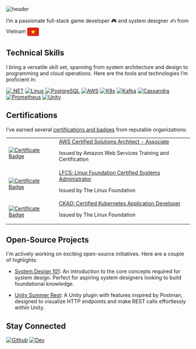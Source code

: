 
![header](https://capsule-render.vercel.app/api?type=waving&color=gradient&height=150&section=header&text=Hi%2C%20I%27m%20Linh%20%F0%9F%91%8B&fontSize=30)

I’m a passionate full-stack game developer 🎮 and system designer ✍️ from Vietnam <img align="center" src="images/flag.svg" alt="Vietnam flag" height="32" width="32" />

## Technical Skills

I bring a versatile skill set, spanning from system architecture and design to programming and cloud operations. Here are the tools and technologies I’m proficient in:

[![.NET](https://skillicons.dev/icons?i=dotnet)](https://dotnet.microsoft.com/)
[![Linux](https://skillicons.dev/icons?i=linux)](https://www.linux.org/)
[![PostgreSQL](https://skillicons.dev/icons?i=postgres)](https://www.postgresql.org/)
[![AWS](https://skillicons.dev/icons?i=aws)](https://aws.amazon.com/)
[![K8s](https://skillicons.dev/icons?i=k8s)](https://kubernetes.io/)
[![Kafka](https://skillicons.dev/icons?i=kafka)](https://kafka.apache.org/)
[![Cassandra](https://skillicons.dev/icons?i=cassandra)](https://cassandra.apache.org/_/index.html)
[![Prometheus](https://skillicons.dev/icons?i=prometheus)](https://prometheus.io/)
[![Unity](https://skillicons.dev/icons?i=unity)](https://unity.com/)

## Certifications

I’ve earned several [certifications and badges](https://www.credly.com/users/link1905) from reputable organizations:

<table>
    <tbody>
        <tr>
            <td>
                <a target="_blank"
                    href="https://www.credly.com/badges/ab27e631-53d2-4908-aa3f-9ba3810f0abc/embedded">
                    <img src="https://images.credly.com/images/0e284c3f-5164-4b21-8660-0d84737941bc/image.png" alt="Certificate Badge" width="100" height="100" >
                </a>
            </td>
            <td>
                <a target="_blank"
                  href="https://aws.amazon.com/certification/certified-solutions-architect-associate/">AWS Certified Solutions Architect - Associate</a>
                <p>Issued by Amazon Web Services Training and Certification</p>
            </td>
        </tr>
        <tr>
            <td>
                <a target="_blank"
                    href="https://www.credly.com/badges/bc12c595-2d9d-4c6d-a4be-e153f336404f/embedded">
                    <img src="https://images.credly.com/images/1e6611ca-8afe-4ecc-ad4d-305fba52ee7e/1_LFCS-600x600.png" alt="Certificate Badge" width="100" height="100" >
                </a>
            </td>
            <td>
                <a target="_blank"
                  href="https://training.linuxfoundation.org/certification/linux-foundation-certified-sysadmin-lfcs/">LFCS: Linux Foundation Certified Systems Administrator</a>
                <p>Issued by The Linux Foundation</p>
            </td>
        </tr>
        <tr>
            <td>
                <a target="_blank"
                    href="https://www.credly.com/badges/2cc4bc50-a829-4d53-a695-986dbc42581a/embedded">
                    <img src="https://images.credly.com/images/cc8adc83-1dc6-4d57-8e20-22171247e052/blob" alt="Certificate Badge" width="100" height="100" >
                </a>
            </td>
            <td>
                <a target="_blank"
                  href="https://training.linuxfoundation.org/certification/certified-kubernetes-application-developer-ckad/">CKAD: Certified Kubernetes Application Developer</a>
                <p>Issued by The Linux Foundation</p>
            </td>
        </tr>
    </tbody>
</table>

## Open-Source Projects

I'm actively working on exciting open-source initiatives. Here are a couple of highlights:

- [System Design 101](https://github.com/link1905/system-design-101): An introduction to the core concepts required for system design.
Perfect for aspiring system designers looking to build foundational knowledge.

- [Unity Summer Rest](https://github.com/link1905/Unity-SummerRest): A Unity plugin with features inspired by Postman,
designed to visualize HTTP endpoints and make REST calls effortlessly within Unity.
  
## Stay Connected

[![Github](https://skillicons.dev/icons?i=github)](https://github.com/link1905)
[![Dev](https://skillicons.dev/icons?i=devto)](https://dev.to/link1905)
